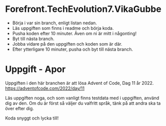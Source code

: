 # Forefront.TechEvolution7.VikaGubbe

- Börja i var sin branch, enligt listan nedan.
- Läs uppgiften som finns i readme och börja koda.
- Pusha koden efter 10 minuter. Även om ni är mitt i någonting!
- Byt till nästa branch. 
- Jobba vidare på den uppgiften och koden som är där. 
- Efter ytterligare 10 minuter, pusha och byt till nästa branch.


# Uppgift - Apor

Uppgiften i den här branchen är att lösa Advent of Code, Dag 11 år 2022.
https://adventofcode.com/2022/day/11

Läs uppgiften noga, och som vanligt finns testdata med i uppgiften, använd dig av den.
Om du är först så väljer du valfritt språk, tänk på att andra ska ta över efter dig.

Koda snyggt och lycka till!
